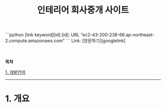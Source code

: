 <h1 align="center">인테리어 회사중개 사이트</h1>
<br><br>
```python
[link keyword][id]
[id]: URL "ec2-43-200-238-66.ap-northeast-2.compute.amazonaws.com"
```
Link: [방문하기][googlelink]  

[googlelink]: https://google.com "Go google"

<br><br>
**목차**

[1. 개발언어](#1.-개발언어)


------------

# 1. 개요
